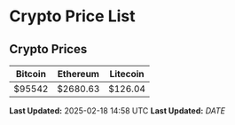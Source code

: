 # Crypto Price List

## Crypto Prices
| Bitcoin | Ethereum | Litecoin |
| ------- | -------- | -------- |
| $95542 | $2680.63 | $126.04 |
**Last Updated:** 2025-02-18 14:58 UTC
**Last Updated:** $DATE$
